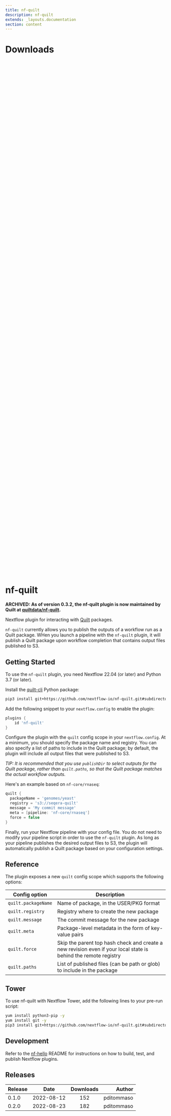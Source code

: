 ```yaml
---
title: nf-quilt
description: nf-quilt
extends: _layouts.documentation
section: content
---
```


# Downloads

<div style="position: relative; height:40vh; width:80vw">
    <canvas id="releases"></canvas>
</div>
<script type="module" src="/docs/nf-quilt/nf-quilt.js"></script>

# nf-quilt

**ARCHIVED: As of version 0.3.2, the nf-quilt plugin is now maintained by Quilt at [quiltdata/nf-quilt](https://github.com/quiltdata/nf-quilt).**

Nextflow plugin for interacting with [Quilt](https://quiltdata.com/) packages.

`nf-quilt` currently allows you to publish the outputs of a workflow run as a Quilt package. WHen you launch a pipeline with the `nf-quilt` plugin, it will publish a Quilt package upon workflow completion that contains output files published to S3.

## Getting Started

To use the `nf-quilt` plugin, you need Nextflow 22.04 (or later) and Python 3.7 (or later).

Install the [quilt-cli](./quilt-cli) Python package:
```bash
pip3 install git+https://github.com/nextflow-io/nf-quilt.git#subdirectory=quilt-cli
```

Add the following snippet to your `nextflow.config` to enable the plugin:
```groovy
plugins {
    id 'nf-quilt'
}
```

Configure the plugin with the `quilt` config scope in your `nextflow.config`. At a minimum, you should specify the package name and registry. You can also specify a list of paths to include in the Quilt package; by default, the plugin will include all output files that were published to S3.

_TIP: It is recommended that you use `publishDir` to select outputs for the Quilt package, rather than `quilt.paths`, so that the Quilt package matches the actual workflow outputs._

Here's an example based on `nf-core/rnaseq`:
```groovy
quilt {
  packageName = 'genomes/yeast'
  registry = 's3://seqera-quilt'
  message = 'My commit message'
  meta = [pipeline: 'nf-core/rnaseq']
  force = false
}
```

Finally, run your Nextflow pipeline with your config file. You do not need to modify your pipeline script in order to use the `nf-quilt` plugin. As long as your pipeline publishes the desired output files to S3, the plugin will automatically publish a Quilt package based on your configuration settings.

## Reference

The plugin exposes a new `quilt` config scope which supports the following options:

| Config option 	  | Description 	          |
|---	              |---	                      |
| `quilt.packageName` | Name of package, in the USER/PKG format
| `quilt.registry`    | Registry where to create the new package
| `quilt.message`     | The commit message for the new package
| `quilt.meta`        | Package-level metadata in the form of key-value pairs
| `quilt.force`       | Skip the parent top hash check and create a new revision even if your local state is behind the remote registry
| `quilt.paths`       | List of published files (can be path or glob) to include in the package

## Tower

To use nf-quilt with Nextflow Tower, add the following lines to your pre-run script:
```bash
yum install python3-pip -y
yum install git -y
pip3 install git+https://github.com/nextflow-io/nf-quilt.git#subdirectory=quilt-cli
```

## Development

Refer to the [nf-hello](https://github.com/nextflow-io/nf-hello) README for instructions on how to build, test, and publish Nextflow plugins.


## Releases

| Release                               |                       Date                       |                   Downloads                    |                           Author |
| :------------ |:------------------------------------------------:|:----------------------------------------------:|---------------------------------:|
 |  0.1.0                                               | 2022-08-12                                          | 152                                                | pditommaso                                         |
 |  0.2.0                                               | 2022-08-23                                          | 182                                                | pditommaso                                         |
